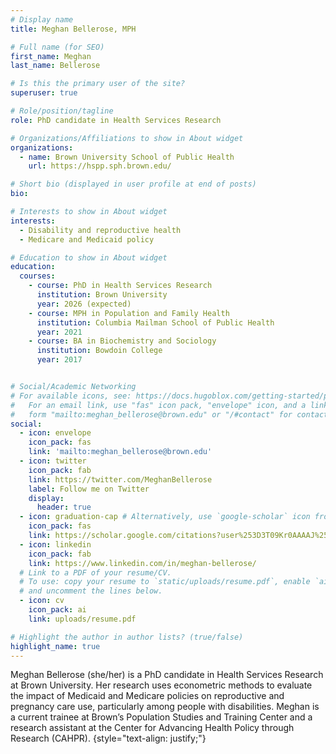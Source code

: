```yaml
---
# Display name
title: Meghan Bellerose, MPH

# Full name (for SEO)
first_name: Meghan
last_name: Bellerose

# Is this the primary user of the site?
superuser: true

# Role/position/tagline
role: PhD candidate in Health Services Research

# Organizations/Affiliations to show in About widget
organizations:
  - name: Brown University School of Public Health
    url: https://hspp.sph.brown.edu/

# Short bio (displayed in user profile at end of posts)
bio: 

# Interests to show in About widget
interests:
  - Disability and reproductive health 
  - Medicare and Medicaid policy

# Education to show in About widget
education:
  courses:
    - course: PhD in Health Services Research
      institution: Brown University
      year: 2026 (expected)
    - course: MPH in Population and Family Health
      institution: Columbia Mailman School of Public Health
      year: 2021
    - course: BA in Biochemistry and Sociology
      institution: Bowdoin College
      year: 2017


# Social/Academic Networking
# For available icons, see: https://docs.hugoblox.com/getting-started/page-builder/#icons
#   For an email link, use "fas" icon pack, "envelope" icon, and a link in the
#   form "mailto:meghan_bellerose@brown.edu" or "/#contact" for contact widget.
social:
  - icon: envelope
    icon_pack: fas
    link: 'mailto:meghan_bellerose@brown.edu'
  - icon: twitter
    icon_pack: fab
    link: https://twitter.com/MeghanBellerose
    label: Follow me on Twitter
    display:
      header: true
  - icon: graduation-cap # Alternatively, use `google-scholar` icon from `ai` icon pack
    icon_pack: fas
    link: https://scholar.google.com/citations?user%253D3T09Kr0AAAAJ%2526hl%253Den
  - icon: linkedin
    icon_pack: fab
    link: https://www.linkedin.com/in/meghan-bellerose/
  # Link to a PDF of your resume/CV.
  # To use: copy your resume to `static/uploads/resume.pdf`, enable `ai` icons in `params.yaml`,
  # and uncomment the lines below.
  - icon: cv
    icon_pack: ai
    link: uploads/resume.pdf

# Highlight the author in author lists? (true/false)
highlight_name: true
---
```


Meghan Bellerose (she/her) is a PhD candidate in Health Services Research at Brown University. Her research uses econometric methods to evaluate the impact of Medicaid and Medicare policies on reproductive and pregnancy care use, particularly among people with disabilities. Meghan is a current trainee at Brown’s Population Studies and Training Center and a research assistant at the Center for Advancing Health Policy through Research (CAHPR).
{style="text-align: justify;"}
